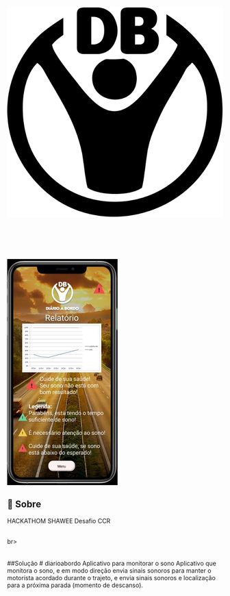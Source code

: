 
<h3 align="center">
   <img alt="Diário de Bordo" title="#logo" src="https://github.com/karlacorrea/diarioabordo/blob/master/db1.png">
   <br><br>
   <b></b>  
   <br><br>
</h3>

<br>

<img alt="Mockup" src="https://github.com/karlacorrea/diarioabordo/blob/master/YAGO1.jpg">

<br>

## 🧐 Sobre
 HACKATHOM SHAWEE Desafio CCR

<br>
br><br>
   <b></b>  
   <br><br>
##Solução
# diarioabordo
Aplicativo para monitorar o sono
Aplicativo que monitora o sono, e em modo direção envia sinais sonoros para manter o motorista acordado durante o trajeto, e envia sinais sonoros e localização para a próxima parada (momento de descanso).

